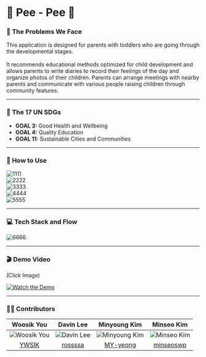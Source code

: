 # 🐥 **Pee - Pee** 🐥

### 🙌 **The Problems We Face**
This application is designed for parents with toddlers who are going through the developmental stages. <br>
<br>
It recommends educational methods optimized for child development and allows parents to write diaries to record their feelings of the day and organize photos of their children. Parents can arrange meetings with nearby parents and communicate with various people raising children through community features.

---

### 💙 **The 17 UN SDGs**

- **GOAL 3:** Good Health and Wellbeing
- **GOAL 4:** Quality Education
- **GOAL 11:** Sustainable Cities and Communities

---

### 🤛 **How to Use**
![1111](https://github.com/Solution-Challenge-GDSC/GDSC_backend/assets/65442256/76ad223e-7acb-4894-bb26-6d60f7bb2f93) <br>
![2222](https://github.com/Solution-Challenge-GDSC/GDSC_backend/assets/65442256/99d99717-d8b9-403f-8453-e7a3da61ab32) <br>
![3333](https://github.com/Solution-Challenge-GDSC/GDSC_backend/assets/65442256/5155a9b9-6022-4431-8f10-110e394830bd) <br>
![4444](https://github.com/Solution-Challenge-GDSC/GDSC_backend/assets/65442256/3da9c334-0a1b-4e31-8e18-2739cf14ed6c) <br>
![5555](https://github.com/Solution-Challenge-GDSC/GDSC_backend/assets/65442256/2e268253-2179-44de-9bfd-3eb636c3bdf1) 

---

### 💻 **Tech Stack and Flow**

![6666](https://github.com/Solution-Challenge-GDSC/GDSC_backend/assets/65442256/123a0e04-c502-425f-a91e-555596924d32)

---



### 🎬 **Demo Video**
(Click Image) <br>

[![Watch the Demo](https://github.com/Solution-Challenge-GDSC/GDSC_backend/assets/65442256/b8a13dec-9641-439f-9538-853e3410c7ac)](https://www.youtube.com)

---

### 👨‍💻 **Contributors**


| **Woosik You** | **Davin Lee** | **Minyoung Kim** | **Minseo Kim** |
|:--------------:|:--------------:|:----------------:|:--------------:|
| ![Woosik You](https://avatars.githubusercontent.com/YWSIK) | ![Davin Lee](https://avatars.githubusercontent.com/rossssa) | ![Minyoung Kim](https://avatars.githubusercontent.com/MY-yeong) | ![Minseo Kim](https://avatars.githubusercontent.com/minseoswp) |
| [YWSIK](https://github.com/YWSIK) | [rossssa](https://github.com/rossssa) | [MY-yeong](https://github.com/MY-yeong) | [minseoswp](https://github.com/minseoswp) |
